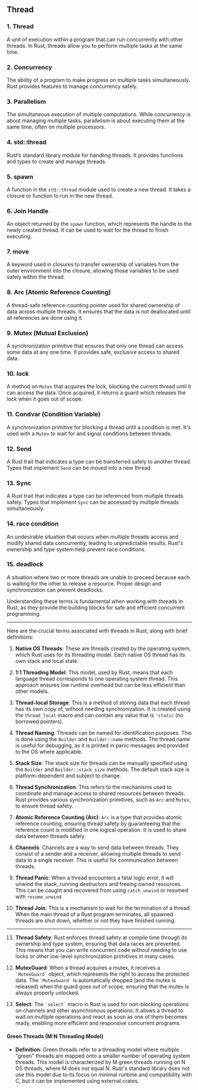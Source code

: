 ## Thread

### 1. **Thread**
A unit of execution within a program that can run concurrently with other threads. In Rust, threads allow you to perform multiple tasks at the same time.

### 2. **Concurrency**
The ability of a program to make progress on multiple tasks simultaneously. Rust provides features to manage concurrency safely.

### 3. **Parallelism**
The simultaneous execution of multiple computations. While concurrency is about managing multiple tasks, parallelism is about executing them at the same time, often on multiple processors.

### 4. **std::thread**
Rust’s standard library module for handling threads. It provides functions and types to create and manage threads.

### 5. **spawn**
A function in the `std::thread` module used to create a new thread. It takes a closure or function to run in the new thread.

### 6. **Join Handle**
An object returned by the `spawn` function, which represents the handle to the newly created thread. It can be used to wait for the thread to finish executing.

### 7. **move**
A keyword used in closures to transfer ownership of variables from the outer environment into the closure, allowing those variables to be used safely within the thread.

### 8. **Arc (Atomic Reference Counting)**
A thread-safe reference-counting pointer used for shared ownership of data across multiple threads. It ensures that the data is not deallocated until all references are done using it.

### 9. **Mutex (Mutual Exclusion)**
A synchronization primitive that ensures that only one thread can access some data at any one time. It provides safe, exclusive access to shared data.

### 10. **lock**
A method on `Mutex` that acquires the lock, blocking the current thread until it can access the data. Once acquired, it returns a guard which releases the lock when it goes out of scope.

### 11. **Condvar (Condition Variable)**
A synchronization primitive for blocking a thread until a condition is met. It's used with a `Mutex` to wait for and signal conditions between threads.

### 12. **Send**
A Rust trait that indicates a type can be transferred safely to another thread. Types that implement `Send` can be moved into a new thread.

### 13. **Sync**
A Rust trait that indicates a type can be referenced from multiple threads safely. Types that implement `Sync` can be accessed by multiple threads simultaneously.

### 14. **race condition**
An undesirable situation that occurs when multiple threads access and modify shared data concurrently, leading to unpredictable results. Rust's ownership and type system help prevent race conditions.

### 15. **deadlock**
A situation where two or more threads are unable to proceed because each is waiting for the other to release a resource. Proper design and synchronization can prevent deadlocks.

Understanding these terms is fundamental when working with threads in Rust, as they provide the building blocks for safe and efficient concurrent programming.


------

Here are the crucial terms associated with threads in Rust, along with brief definitions:

1. **Native OS Threads**: These are threads created by the operating system, which Rust uses for its threading model. Each native OS thread has its own stack and local state.

2. **1:1 Threading Model**: This model, used by Rust, means that each language thread corresponds to one operating system thread. This approach ensures low runtime overhead but can be less efficient than other models.

3. **Thread-local Storage**: This is a method of storing data that each thread has its own copy of, without needing synchronization. It is created using the `thread_local` macro and can contain any value that is `'static` (no borrowed pointers).

4. **Thread Naming**: Threads can be named for identification purposes. This is done using the `Builder` and `Builder::name` methods. The thread name is useful for debugging, as it is printed in panic messages and provided to the OS where applicable.

5. **Stack Size**: The stack size for threads can be manually specified using the `Builder` and `Builder::stack_size` methods. The default stack size is platform-dependent and subject to change.

6. **Thread Synchronization**: This refers to the mechanisms used to coordinate and manage access to shared resources between threads. Rust provides various synchronization primitives, such as `Arc` and `Mutex`, to ensure thread safety.

7. **Atomic Reference Counting (Arc)**: `Arc` is a type that provides atomic reference counting, ensuring thread safety by guaranteeing that the reference count is modified in one logical operation. It is used to share data between threads safely.

8. **Channels**: Channels are a way to send data between threads. They consist of a sender and a receiver, allowing multiple threads to send data to a single receiver. This is useful for communication between threads.

9. **Thread Panic**: When a thread encounters a fatal logic error, it will unwind the stack, running destructors and freeing owned resources. This can be caught and recovered from using `catch_unwind` or resumed with `resume_unwind`.

10. **Thread Join**: This is a mechanism to wait for the termination of a thread. When the main thread of a Rust program terminates, all spawned threads are shut down, whether or not they have finished running.


---
11.  **Thread Safety**: Rust enforces thread safety at compile time through its ownership and type system, ensuring that data races are prevented. This means that you can write concurrent code without needing to use locks or other low-level synchronization primitives in many cases.

12.  **MutexGuard**: When a thread acquires a mutex, it receives a `` `MutexGuard` `` object, which represents the right to access the protected data. The `` `MutexGuard` `` is automatically dropped (and the mutex is released) when the guard goes out of scope, ensuring that the mutex is always properly unlocked.
    

    
13.  **Select**: The `` `select` `` macro in Rust is used for non-blocking operations on channels and other asynchronous operations. It allows a thread to wait on multiple operations and react as soon as one of them becomes ready, enabling more efficient and responsive concurrent programs.


#### **Green Threads (M:N Threading Model)**

-   **Definition**: Green threads refer to a threading model where multiple "green" threads are mapped onto a smaller number of operating system threads. This model is characterized by M green threads running on N OS threads, where M does not equal N. Rust's standard library does not use this model due to its focus on minimal runtime and compatibility with C, but it can be implemented using external crates. 
 